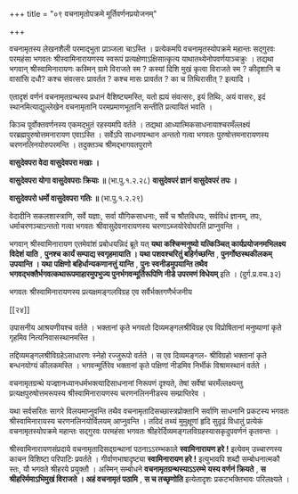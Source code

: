 +++
title = "०९ वचनामृतोपक्रमे मूर्तिवर्णनप्रयोजनम्"

+++

वचनामृतस्य लेखनशैली परमाद्भुता प्राञ्जला चाऽस्ति । प्रत्येकमपि वचनामृतस्योपक्रमे महान्तः सद्गुरवः परमहंसा भगवतः श्रीस्वामिनारायणस्य स्वरूपं प्रत्यक्षेणाऽक्षिसात्कृत्य याथातथ्येनोपवर्णयाञ्चक्रुः । तद्यथा भगवान् श्रीस्वामिनारायणः कस्मिन् ग्रामे विराजते स्म ? कस्यां दिशि मुखं कृत्वा विराजते स्म ? कीदृशानि च वासांसि दधौ? कश्च संवत्सरः प्रावर्तत ? कश्च मासः प्रावर्तत ? का च तिथिरासीत् ? इत्यादि ।

एतादृशं वर्णनं वचनामृतग्रन्थस्य प्रधानं वैशिष्ट्यमस्ति, यतो ह्ययं संवत्सरः, इयं तिथिः, अयं वासरः, इदं स्थानमित्याद्युल्लेखेन वचनामृतानि परमप्रमाणभूतानि सन्तीति प्रत्यायितं भवति ।

किञ्च पूर्वोक्तवर्णनस्य एकमद्भुतं रहस्यमपि वर्तते । तद्यथा आध्यात्मिकसाधनायाश्चरमँल्लक्ष्यं परब्रह्मपुरुषोत्तमनारायण एवाऽस्ति । सर्वेऽपि साधनापन्थान अन्ततो गत्वा भगवतः पुरुषोत्तमनारायणस्य चरणनलिनयोरुपरमन्ति । तदुक्तञ्च श्रीमद्भागवतपुराणे

**वासुदेवपरा वेदा वासुदेवपरा मखाः ।** 

**वासुदेवपरा योगा वासुदेवपराः क्रियाः ॥** (भा.पु.१.२.२८) **वासुदेवपरं ज्ञानं वासुदेवपरं तपः ।** 

**वासुदेवपरो धर्मो वासुदेवपरा गतिः ॥** (भा.पु.१.२.२९)

वेदादीनि सकलशास्त्राणि, सर्वे यज्ञाः, सर्वा यौगिकसाधनाः, सर्वे च श्रौतविधयः, सर्वविधं ज्ञानम्, तपः, धर्माचरणञ्चाऽन्ततो गत्वा भगवतः श्रीवासुदेवनारायणस्य चरणाऽब्जयोरेवोपरतिं प्राप्नुवन्ति ।

भगवान् श्रीस्वामिनारायण एतमेवांशं प्रबोधयन्निदं ब्रूते यत् **यथा कश्चिन्मनुष्यो यत्किञ्चित् कार्यप्रयोजनमभिलक्ष्य विदेशं याति** ,  **पुनश्च कार्यं सम्पाद्य स्वगृहमायाति । यथा पशवश्चरितुं बहिर्गच्छन्ति** ,  **पुनर्गोष्ठस्थकीलकम् उपयान्ति । यथा पक्षिणो बहिर्धान्यकणानत्तुं यान्ति** ,  **पुनः स्वनीडमुपयान्ति तथैव भगवद्भक्तैर्भगवत्कथारूपमाहारमुपभुज्य पुनर्भगवन्मूर्तिरूपिणि नीडे उपरमणं विधेयम्** इति । (दुर्ग.प्र.वच.३२)

भगवतः श्रीस्वामिनारायणस्य प्रत्यक्षमङ्गलविग्रह एव सर्वैर्भक्तगणैर्भजनीय



[[२४]]

उपासनीय आश्रयणीयश्च वर्तते । भक्तानां कृते भगवतो दिव्यमङ्गलश्रीविग्रह एव विप्रोषितानां मनुष्याणां कृते गृहमिव नित्यनिवासस्थानमस्ति ।

तद्दिव्यमङ्गलश्रीविग्रहेऽसाधारणः स्नेहो रज्जुरूपो वर्तते । स एव दिव्यमङ्गल- श्रीविग्रहो भक्तानां कृते बन्धनयोग्यं कीलकमस्ति । भगवन्मूर्तिरेव भक्तानां कृते पक्षिणां नीडमिव निर्भीकं विश्रामस्थानं वर्तते ।

वचनामृतग्रन्थे यज्ज्ञानध्यानधर्मभक्त्यादिसाधनानां निरूपणं दृश्यते, तेषां सर्वेषां चरमँल्लक्ष्यन्तु प्रत्यक्षपुरुषोत्तमरूपस्य श्रीस्वामिनारायणस्य चरणनलिननीडस्य सम्प्राप्तिरेव ।

यथा सर्वसरितः सागरे विलयमाप्नुवन्ति तथैव वचनामृतादिसच्छास्त्रप्रोक्तानि सर्वाणि साधनानि प्रकटस्य भगवतः श्रीस्वामिनारायस्य चरणनलिनयोर्विलयम् आप्नुवन्ति । तदिदं तथ्यं मुमुक्षूणां हृदि सुदृढं विधातुं प्रत्येकं वचनामृतस्योपक्रमे महान्तः सद्गुरवः परमहंसा भगवतः श्रीहरेर्दिव्यमङ्गलविग्रहस्यासकृदुपवर्णनं कृतवन्तः ।

श्रीस्वामिनारायणसंप्रदाये वचनामृतादिसद्ग्रन्थानां पठनाऽऽरम्भकाले **स्वामिनारायण हरे !** इत्येवम् उच्चारणस्य काचन विशिष्टा परिपाटिः प्रवर्तते । गीर्वाणभाषादृष्ट्या **स्वामिनारायण हरे !** इत्युभावपि शब्दौ सम्बोधनात्मकौ स्तः, यौ भगवते श्रीहरये प्रयुक्तौ । अस्मिन् सम्बोधने **वचनामृतग्रन्थस्याऽऽरम्भे यस्य वर्णनं क्रियते** ,  **स श्रीहरिर्ममाऽभिमुखं विराजते । अहं वचनामृतं पठामि** ,  **स च तच्छृणोति** इत्येतादृशः प्रकटभक्तिभावः परिलक्ष्यते ।
